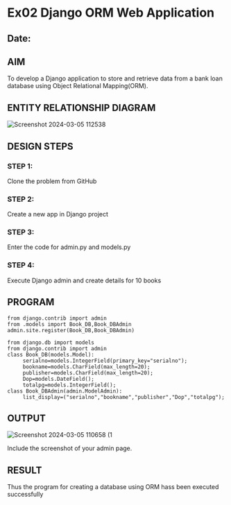 # Ex02 Django ORM Web Application
## Date: 

## AIM
To develop a Django application to store and retrieve data from a bank loan database using Object Relational Mapping(ORM).

## ENTITY RELATIONSHIP DIAGRAM

![Screenshot 2024-03-05 112538](https://github.com/user-attachments/assets/442218de-68c5-48e0-bdd1-90553d61158e)


## DESIGN STEPS

### STEP 1:
Clone the problem from GitHub

### STEP 2:
Create a new app in Django project

### STEP 3:
Enter the code for admin.py and models.py

### STEP 4:
Execute Django admin and create details for 10 books

## PROGRAM
```
from django.contrib import admin
from .models import Book_DB,Book_DBAdmin
admin.site.register(Book_DB,Book_DBAdmin)

from django.db import models
from django.contrib import admin
class Book_DB(models.Model):
     serialno=models.IntegerField(primary_key="serialno");
     bookname=models.CharField(max_length=20);
     publisher=models.CharField(max_length=20);
     Dop=models.DateField();
     totalpg=models.IntegerField();
class Book_DBAdmin(admin.ModelAdmin):
     list_display=("serialno","bookname","publisher","Dop","totalpg");

```


## OUTPUT

![Screenshot 2024-03-05 110658 (1](https://github.com/user-attachments/assets/107ddf30-cdb7-4362-991a-375754bd33b1)


Include the screenshot of your admin page.


## RESULT
Thus the program for creating a database using ORM hass been executed successfully
